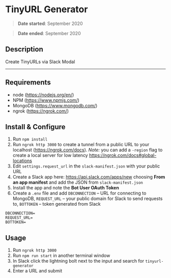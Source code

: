 # TinyURL Generator

> **Date started**: September 2020

> **Date ended**: September 2020

## Description

Create TinyURLs via Slack Modal

---

## Requirements

- node (https://nodejs.org/en/)
- NPM (https://www.npmjs.com/)
- MongoDB (https://www.mongodb.com/)
- ngrok (https://ngrok.com/)

## Install & Configure

1. Run `npm install`
2. Run `ngrok http 3000` to create a tunnel from a public URL to your localhost (https://ngrok.com/docs). _Note:_ you can add a `-region` flag to create a local server for low latency https://ngrok.com/docs#global-locations
3. Edit `settings.request_url` in the `slack-manifest.json` with your public URL
4. Create a Slack app here: https://api.slack.com/apps/new choosing **From an app manifest** and add the JSON from `slack-manifest.json`
5. Install the app and note the **Bot User OAuth Token**
6. Create a `.env` file and add `DBCONNECTION` – URL for connecting to MongoDB, `REQUEST_URL` – your public domain for Slack to send requests to, `BOTTOKEN` – token generated from Slack

```
DBCONNECTION=
REQUEST_URL=
BOTTOKEN=
```

## Usage

1. Run `ngrok http 3000`
2. Run `npm run start` in another terminal window
3. In Slack click the lightning bolt next to the input and search for `tinyurl-generator`
4. Enter a URL and submit
